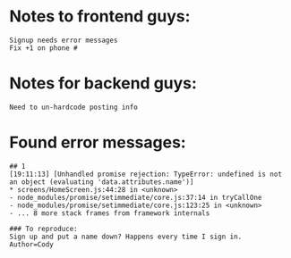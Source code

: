 # Notes to frontend guys:
    Signup needs error messages
    Fix +1 on phone #

# Notes for backend guys:
    Need to un-hardcode posting info

# Found error messages:
    ## 1
    [19:11:13] [Unhandled promise rejection: TypeError: undefined is not an object (evaluating 'data.attributes.name')]
    * screens/HomeScreen.js:44:28 in <unknown>
    - node_modules/promise/setimmediate/core.js:37:14 in tryCallOne
    - node_modules/promise/setimmediate/core.js:123:25 in <unknown>
    - ... 8 more stack frames from framework internals

    ### To reproduce:
    Sign up and put a name down? Happens every time I sign in.
    Author=Cody
